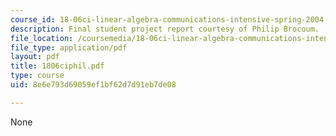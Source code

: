 ```yaml
---
course_id: 18-06ci-linear-algebra-communications-intensive-spring-2004
description: Final student project report courtesy of Philip Brocoum.
file_location: /coursemedia/18-06ci-linear-algebra-communications-intensive-spring-2004/8e6e793d69059ef1bf62d7d91eb7de08_1806ciphil.pdf
file_type: application/pdf
layout: pdf
title: 1806ciphil.pdf
type: course
uid: 8e6e793d69059ef1bf62d7d91eb7de08

---
```

None